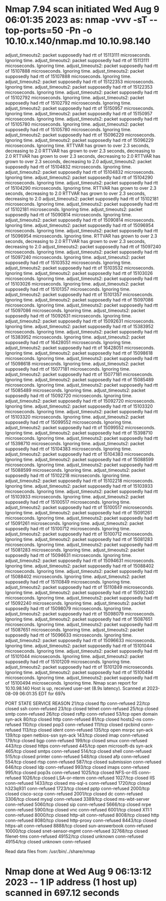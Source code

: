 # Nmap 7.94 scan initiated Wed Aug  9 06:01:35 2023 as: nmap -vvv -sT --top-ports=50 -Pn -o 10.10.x.140/nmap.md 10.10.98.140
adjust_timeouts2: packet supposedly had rtt of 15113111 microseconds.  Ignoring time.
adjust_timeouts2: packet supposedly had rtt of 15113111 microseconds.  Ignoring time.
adjust_timeouts2: packet supposedly had rtt of 15107888 microseconds.  Ignoring time.
adjust_timeouts2: packet supposedly had rtt of 15107888 microseconds.  Ignoring time.
adjust_timeouts2: packet supposedly had rtt of 15122353 microseconds.  Ignoring time.
adjust_timeouts2: packet supposedly had rtt of 15122353 microseconds.  Ignoring time.
adjust_timeouts2: packet supposedly had rtt of 15102792 microseconds.  Ignoring time.
adjust_timeouts2: packet supposedly had rtt of 15102792 microseconds.  Ignoring time.
adjust_timeouts2: packet supposedly had rtt of 15150957 microseconds.  Ignoring time.
adjust_timeouts2: packet supposedly had rtt of 15150957 microseconds.  Ignoring time.
adjust_timeouts2: packet supposedly had rtt of 15105780 microseconds.  Ignoring time.
adjust_timeouts2: packet supposedly had rtt of 15105780 microseconds.  Ignoring time.
adjust_timeouts2: packet supposedly had rtt of 15096229 microseconds.  Ignoring time.
adjust_timeouts2: packet supposedly had rtt of 15096229 microseconds.  Ignoring time.
RTTVAR has grown to over 2.3 seconds, decreasing to 2.0
RTTVAR has grown to over 2.3 seconds, decreasing to 2.0
RTTVAR has grown to over 2.3 seconds, decreasing to 2.0
RTTVAR has grown to over 2.3 seconds, decreasing to 2.0
adjust_timeouts2: packet supposedly had rtt of 15104832 microseconds.  Ignoring time.
adjust_timeouts2: packet supposedly had rtt of 15104832 microseconds.  Ignoring time.
adjust_timeouts2: packet supposedly had rtt of 15104290 microseconds.  Ignoring time.
adjust_timeouts2: packet supposedly had rtt of 15104290 microseconds.  Ignoring time.
RTTVAR has grown to over 2.3 seconds, decreasing to 2.0
RTTVAR has grown to over 2.3 seconds, decreasing to 2.0
adjust_timeouts2: packet supposedly had rtt of 15102181 microseconds.  Ignoring time.
adjust_timeouts2: packet supposedly had rtt of 15102181 microseconds.  Ignoring time.
adjust_timeouts2: packet supposedly had rtt of 15090814 microseconds.  Ignoring time.
adjust_timeouts2: packet supposedly had rtt of 15090814 microseconds.  Ignoring time.
adjust_timeouts2: packet supposedly had rtt of 15096954 microseconds.  Ignoring time.
adjust_timeouts2: packet supposedly had rtt of 15096954 microseconds.  Ignoring time.
RTTVAR has grown to over 2.3 seconds, decreasing to 2.0
RTTVAR has grown to over 2.3 seconds, decreasing to 2.0
adjust_timeouts2: packet supposedly had rtt of 15097240 microseconds.  Ignoring time.
adjust_timeouts2: packet supposedly had rtt of 15097240 microseconds.  Ignoring time.
adjust_timeouts2: packet supposedly had rtt of 15103532 microseconds.  Ignoring time.
adjust_timeouts2: packet supposedly had rtt of 15103532 microseconds.  Ignoring time.
adjust_timeouts2: packet supposedly had rtt of 15103026 microseconds.  Ignoring time.
adjust_timeouts2: packet supposedly had rtt of 15103026 microseconds.  Ignoring time.
adjust_timeouts2: packet supposedly had rtt of 15101357 microseconds.  Ignoring time.
adjust_timeouts2: packet supposedly had rtt of 15101357 microseconds.  Ignoring time.
adjust_timeouts2: packet supposedly had rtt of 15097086 microseconds.  Ignoring time.
adjust_timeouts2: packet supposedly had rtt of 15097086 microseconds.  Ignoring time.
adjust_timeouts2: packet supposedly had rtt of 15092631 microseconds.  Ignoring time.
adjust_timeouts2: packet supposedly had rtt of 15092631 microseconds.  Ignoring time.
adjust_timeouts2: packet supposedly had rtt of 15383952 microseconds.  Ignoring time.
adjust_timeouts2: packet supposedly had rtt of 15383952 microseconds.  Ignoring time.
adjust_timeouts2: packet supposedly had rtt of 16428051 microseconds.  Ignoring time.
adjust_timeouts2: packet supposedly had rtt of 16428051 microseconds.  Ignoring time.
adjust_timeouts2: packet supposedly had rtt of 15098618 microseconds.  Ignoring time.
adjust_timeouts2: packet supposedly had rtt of 15098618 microseconds.  Ignoring time.
adjust_timeouts2: packet supposedly had rtt of 15077181 microseconds.  Ignoring time.
adjust_timeouts2: packet supposedly had rtt of 15077181 microseconds.  Ignoring time.
adjust_timeouts2: packet supposedly had rtt of 15085489 microseconds.  Ignoring time.
adjust_timeouts2: packet supposedly had rtt of 15085489 microseconds.  Ignoring time.
adjust_timeouts2: packet supposedly had rtt of 15092720 microseconds.  Ignoring time.
adjust_timeouts2: packet supposedly had rtt of 15092720 microseconds.  Ignoring time.
adjust_timeouts2: packet supposedly had rtt of 15103320 microseconds.  Ignoring time.
adjust_timeouts2: packet supposedly had rtt of 15103320 microseconds.  Ignoring time.
adjust_timeouts2: packet supposedly had rtt of 15099552 microseconds.  Ignoring time.
adjust_timeouts2: packet supposedly had rtt of 15099552 microseconds.  Ignoring time.
adjust_timeouts2: packet supposedly had rtt of 15398710 microseconds.  Ignoring time.
adjust_timeouts2: packet supposedly had rtt of 15398710 microseconds.  Ignoring time.
adjust_timeouts2: packet supposedly had rtt of 15104383 microseconds.  Ignoring time.
adjust_timeouts2: packet supposedly had rtt of 15104383 microseconds.  Ignoring time.
adjust_timeouts2: packet supposedly had rtt of 15088599 microseconds.  Ignoring time.
adjust_timeouts2: packet supposedly had rtt of 15088599 microseconds.  Ignoring time.
adjust_timeouts2: packet supposedly had rtt of 15102218 microseconds.  Ignoring time.
adjust_timeouts2: packet supposedly had rtt of 15102218 microseconds.  Ignoring time.
adjust_timeouts2: packet supposedly had rtt of 15103933 microseconds.  Ignoring time.
adjust_timeouts2: packet supposedly had rtt of 15103933 microseconds.  Ignoring time.
adjust_timeouts2: packet supposedly had rtt of 15100517 microseconds.  Ignoring time.
adjust_timeouts2: packet supposedly had rtt of 15100517 microseconds.  Ignoring time.
adjust_timeouts2: packet supposedly had rtt of 15091261 microseconds.  Ignoring time.
adjust_timeouts2: packet supposedly had rtt of 15091261 microseconds.  Ignoring time.
adjust_timeouts2: packet supposedly had rtt of 15100712 microseconds.  Ignoring time.
adjust_timeouts2: packet supposedly had rtt of 15100712 microseconds.  Ignoring time.
adjust_timeouts2: packet supposedly had rtt of 15081283 microseconds.  Ignoring time.
adjust_timeouts2: packet supposedly had rtt of 15081283 microseconds.  Ignoring time.
adjust_timeouts2: packet supposedly had rtt of 15094631 microseconds.  Ignoring time.
adjust_timeouts2: packet supposedly had rtt of 15094631 microseconds.  Ignoring time.
adjust_timeouts2: packet supposedly had rtt of 15088402 microseconds.  Ignoring time.
adjust_timeouts2: packet supposedly had rtt of 15088402 microseconds.  Ignoring time.
adjust_timeouts2: packet supposedly had rtt of 15110849 microseconds.  Ignoring time.
adjust_timeouts2: packet supposedly had rtt of 15110849 microseconds.  Ignoring time.
adjust_timeouts2: packet supposedly had rtt of 15092240 microseconds.  Ignoring time.
adjust_timeouts2: packet supposedly had rtt of 15092240 microseconds.  Ignoring time.
adjust_timeouts2: packet supposedly had rtt of 15098079 microseconds.  Ignoring time.
adjust_timeouts2: packet supposedly had rtt of 15098079 microseconds.  Ignoring time.
adjust_timeouts2: packet supposedly had rtt of 15087651 microseconds.  Ignoring time.
adjust_timeouts2: packet supposedly had rtt of 15087651 microseconds.  Ignoring time.
adjust_timeouts2: packet supposedly had rtt of 15096633 microseconds.  Ignoring time.
adjust_timeouts2: packet supposedly had rtt of 15096633 microseconds.  Ignoring time.
adjust_timeouts2: packet supposedly had rtt of 15101044 microseconds.  Ignoring time.
adjust_timeouts2: packet supposedly had rtt of 15101044 microseconds.  Ignoring time.
adjust_timeouts2: packet supposedly had rtt of 15101209 microseconds.  Ignoring time.
adjust_timeouts2: packet supposedly had rtt of 15101209 microseconds.  Ignoring time.
adjust_timeouts2: packet supposedly had rtt of 15100494 microseconds.  Ignoring time.
adjust_timeouts2: packet supposedly had rtt of 15100494 microseconds.  Ignoring time.
Nmap scan report for 10.10.98.140
Host is up, received user-set (8.9s latency).
Scanned at 2023-08-09 06:01:35 EDT for 697s

PORT      STATE  SERVICE          REASON
21/tcp    closed ftp              conn-refused
22/tcp    closed ssh              conn-refused
23/tcp    closed telnet           conn-refused
25/tcp    closed smtp             conn-refused
26/tcp    closed rsftp            conn-refused
53/tcp    open   domain           syn-ack
80/tcp    closed http             conn-refused
81/tcp    closed hosts2-ns        conn-refused
110/tcp   closed pop3             conn-refused
111/tcp   closed rpcbind          conn-refused
113/tcp   closed ident            conn-refused
135/tcp   open   msrpc            syn-ack
139/tcp   open   netbios-ssn      syn-ack
143/tcp   closed imap             conn-refused
179/tcp   closed bgp              conn-refused
199/tcp   closed smux             conn-refused
443/tcp   closed https            conn-refused
445/tcp   open   microsoft-ds     syn-ack
465/tcp   closed smtps            conn-refused
514/tcp   closed shell            conn-refused
515/tcp   closed printer          conn-refused
548/tcp   closed afp              conn-refused
554/tcp   closed rtsp             conn-refused
587/tcp   closed submission       conn-refused
646/tcp   closed ldp              conn-refused
993/tcp   closed imaps            conn-refused
995/tcp   closed pop3s            conn-refused
1025/tcp  closed NFS-or-IIS       conn-refused
1026/tcp  closed LSA-or-nterm     conn-refused
1027/tcp  closed IIS              conn-refused
1433/tcp  closed ms-sql-s         conn-refused
1720/tcp  closed h323q931         conn-refused
1723/tcp  closed pptp             conn-refused
2000/tcp  closed cisco-sccp       conn-refused
2001/tcp  closed dc               conn-refused
3306/tcp  closed mysql            conn-refused
3389/tcp  closed ms-wbt-server    conn-refused
5060/tcp  closed sip              conn-refused
5666/tcp  closed nrpe             conn-refused
5900/tcp  closed vnc              conn-refused
6001/tcp  closed X11:1            conn-refused
8000/tcp  closed http-alt         conn-refused
8008/tcp  closed http             conn-refused
8080/tcp  closed http-proxy       conn-refused
8443/tcp  closed https-alt        conn-refused
8888/tcp  closed sun-answerbook   conn-refused
10000/tcp closed snet-sensor-mgmt conn-refused
32768/tcp closed filenet-tms      conn-refused
49152/tcp closed unknown          conn-refused
49154/tcp closed unknown          conn-refused

Read data files from: /usr/bin/../share/nmap
# Nmap done at Wed Aug  9 06:13:12 2023 -- 1 IP address (1 host up) scanned in 697.12 seconds
